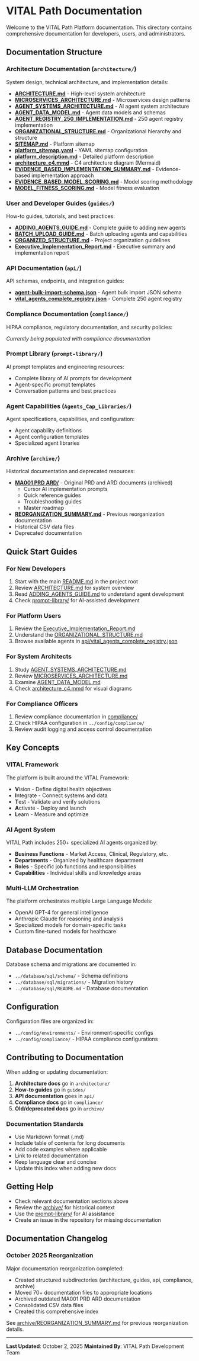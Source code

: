 # VITAL Path Documentation

Welcome to the VITAL Path Platform documentation. This directory contains comprehensive documentation for developers, users, and administrators.

## Documentation Structure

### Architecture Documentation (`architecture/`)

System design, technical architecture, and implementation details:

- **[ARCHITECTURE.md](architecture/ARCHITECTURE.md)** - High-level system architecture
- **[MICROSERVICES_ARCHITECTURE.md](architecture/MICROSERVICES_ARCHITECTURE.md)** - Microservices design patterns
- **[AGENT_SYSTEMS_ARCHITECTURE.md](architecture/AGENT_SYSTEMS_ARCHITECTURE.md)** - AI agent system architecture
- **[AGENT_DATA_MODEL.md](architecture/AGENT_DATA_MODEL.md)** - Agent data models and schemas
- **[AGENT_REGISTRY_250_IMPLEMENTATION.md](architecture/AGENT_REGISTRY_250_IMPLEMENTATION.md)** - 250 agent registry implementation
- **[ORGANIZATIONAL_STRUCTURE.md](architecture/ORGANIZATIONAL_STRUCTURE.md)** - Organizational hierarchy and structure
- **[SITEMAP.md](architecture/SITEMAP.md)** - Platform sitemap
- **[platform_sitemap.yaml](architecture/platform_sitemap.yaml)** - YAML sitemap configuration
- **[platform_description.md](architecture/platform_description.md)** - Detailed platform description
- **[architecture_c4.mmd](architecture/architecture_c4.mmd)** - C4 architecture diagram (Mermaid)
- **[EVIDENCE_BASED_IMPLEMENTATION_SUMMARY.md](architecture/EVIDENCE_BASED_IMPLEMENTATION_SUMMARY.md)** - Evidence-based implementation approach
- **[EVIDENCE_BASED_MODEL_SCORING.md](architecture/EVIDENCE_BASED_MODEL_SCORING.md)** - Model scoring methodology
- **[MODEL_FITNESS_SCORING.md](architecture/MODEL_FITNESS_SCORING.md)** - Model fitness evaluation

### User and Developer Guides (`guides/`)

How-to guides, tutorials, and best practices:

- **[ADDING_AGENTS_GUIDE.md](guides/ADDING_AGENTS_GUIDE.md)** - Complete guide to adding new agents
- **[BATCH_UPLOAD_GUIDE.md](guides/BATCH_UPLOAD_GUIDE.md)** - Batch uploading agents and capabilities
- **[ORGANIZED_STRUCTURE.md](guides/ORGANIZED_STRUCTURE.md)** - Project organization guidelines
- **[Executive_Implementation_Report.md](guides/Executive_Implementation_Report.md)** - Executive summary and implementation report

### API Documentation (`api/`)

API schemas, endpoints, and integration guides:

- **[agent-bulk-import-schema.json](api/agent-bulk-import-schema.json)** - Agent bulk import JSON schema
- **[vital_agents_complete_registry.json](api/vital_agents_complete_registry.json)** - Complete 250 agent registry

### Compliance Documentation (`compliance/`)

HIPAA compliance, regulatory documentation, and security policies:

*Currently being populated with compliance documentation*

### Prompt Library (`prompt-library/`)

AI prompt templates and engineering resources:

- Complete library of AI prompts for development
- Agent-specific prompt templates
- Conversation patterns and best practices

### Agent Capabilities (`Agents_Cap_Libraries/`)

Agent specifications, capabilities, and configuration:

- Agent capability definitions
- Agent configuration templates
- Specialized agent libraries

### Archive (`archive/`)

Historical documentation and deprecated resources:

- **[MA001 PRD ARD/](archive/MA001%20PRD%20ARD/)** - Original PRD and ARD documents (archived)
  - Cursor AI implementation prompts
  - Quick reference guides
  - Troubleshooting guides
  - Master roadmap
- **[REORGANIZATION_SUMMARY.md](archive/REORGANIZATION_SUMMARY.md)** - Previous reorganization documentation
- Historical CSV data files
- Deprecated documentation

## Quick Start Guides

### For New Developers

1. Start with the main [README.md](../README.md) in the project root
2. Review [ARCHITECTURE.md](architecture/ARCHITECTURE.md) for system overview
3. Read [ADDING_AGENTS_GUIDE.md](guides/ADDING_AGENTS_GUIDE.md) to understand agent development
4. Check [prompt-library/](prompt-library/) for AI-assisted development

### For Platform Users

1. Review the [Executive_Implementation_Report.md](guides/Executive_Implementation_Report.md)
2. Understand the [ORGANIZATIONAL_STRUCTURE.md](architecture/ORGANIZATIONAL_STRUCTURE.md)
3. Browse available agents in [api/vital_agents_complete_registry.json](api/vital_agents_complete_registry.json)

### For System Architects

1. Study [AGENT_SYSTEMS_ARCHITECTURE.md](architecture/AGENT_SYSTEMS_ARCHITECTURE.md)
2. Review [MICROSERVICES_ARCHITECTURE.md](architecture/MICROSERVICES_ARCHITECTURE.md)
3. Examine [AGENT_DATA_MODEL.md](architecture/AGENT_DATA_MODEL.md)
4. Check [architecture_c4.mmd](architecture/architecture_c4.mmd) for visual diagrams

### For Compliance Officers

1. Review compliance documentation in [compliance/](compliance/)
2. Check HIPAA configuration in `../config/compliance/`
3. Review audit logging and access control documentation

## Key Concepts

### VITAL Framework

The platform is built around the VITAL Framework:
- **V**ision - Define digital health objectives
- **I**ntegrate - Connect systems and data
- **T**est - Validate and verify solutions
- **A**ctivate - Deploy and launch
- **L**earn - Measure and optimize

### AI Agent System

VITAL Path includes 250+ specialized AI agents organized by:
- **Business Functions** - Market Access, Clinical, Regulatory, etc.
- **Departments** - Organized by healthcare department
- **Roles** - Specific job functions and responsibilities
- **Capabilities** - Individual skills and knowledge areas

### Multi-LLM Orchestration

The platform orchestrates multiple Large Language Models:
- OpenAI GPT-4 for general intelligence
- Anthropic Claude for reasoning and analysis
- Specialized models for domain-specific tasks
- Custom fine-tuned models for healthcare

## Database Documentation

Database schema and migrations are documented in:
- `../database/sql/schema/` - Schema definitions
- `../database/sql/migrations/` - Migration history
- `../database/sql/README.md` - Database documentation

## Configuration

Configuration files are organized in:
- `../config/environments/` - Environment-specific configs
- `../config/compliance/` - HIPAA compliance configurations

## Contributing to Documentation

When adding or updating documentation:

1. **Architecture docs** go in `architecture/`
2. **How-to guides** go in `guides/`
3. **API documentation** goes in `api/`
4. **Compliance docs** go in `compliance/`
5. **Old/deprecated docs** go in `archive/`

### Documentation Standards

- Use Markdown format (.md)
- Include table of contents for long documents
- Add code examples where applicable
- Link to related documentation
- Keep language clear and concise
- Update this index when adding new docs

## Getting Help

- Check relevant documentation sections above
- Review the [archive/](archive/) for historical context
- Use the [prompt-library/](prompt-library/) for AI assistance
- Create an issue in the repository for missing documentation

## Documentation Changelog

### October 2025 Reorganization

Major documentation reorganization completed:
- Created structured subdirectories (architecture, guides, api, compliance, archive)
- Moved 70+ documentation files to appropriate locations
- Archived outdated MA001 PRD ARD documentation
- Consolidated CSV data files
- Created this comprehensive index

See [archive/REORGANIZATION_SUMMARY.md](archive/REORGANIZATION_SUMMARY.md) for previous reorganization details.

---

**Last Updated**: October 2, 2025
**Maintained By**: VITAL Path Development Team
